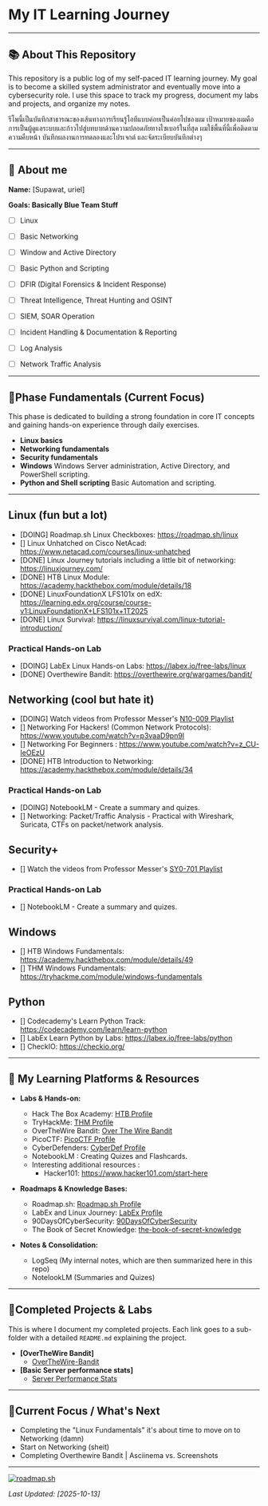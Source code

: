 # My IT Learning Journey

---

## 📚 About This Repository

This repository is a public log of my self-paced IT learning journey. My goal is to become a skilled system administrator and eventually move into a cybersecurity role. I use this space to track my progress, document my labs and projects, and organize my notes.

รีโพนี้เป็นบันทึกสาธารณะของเส้นทางการเรียนรู้ไอทีแบบค่อยเป็นค่อยไปของผม เป้าหมายของผมคือการเป็นผู้ดูแลระบบและก้าวไปสู่บทบาทด้านความปลอดภัยทางไซเบอร์ในที่สุด ผมใช้พื้นที่นี้เพื่อติดตามความคืบหน้า บันทึกผลงานการทดลองและโปรเจกต์ และจัดระเบียบบันทึกต่างๆ

---

## 👥 About me

**Name:** [Supawat, uriel]

**Goals: Basically Blue Team Stuff**
- [ ] Linux
- [ ] Basic Networking
- [ ] Window and Active Directory
- [ ] Basic Python and Scripting
- [ ] DFIR (Digital Forensics & Incident Response)
- [ ] Threat Intelligence, Threat Hunting and OSINT

- [ ] SIEM, SOAR Operation
- [ ] Incident Handling & Documentation & Reporting
- [ ] Log Analysis
- [ ] Network Traffic Analysis


---

## 🎯Phase Fundamentals (Current Focus)

This phase is dedicated to building a strong foundation in core IT concepts and gaining hands-on experience through daily exercises.

- **Linux basics**
- **Networking fundamentals**
- **Security fundamentals**
- **Windows** Windows Server administration, Active Directory, and PowerShell scripting.
- **Python and Shell scripting** Basic Automation and scripting.

---

## Linux (fun but a lot)
- [DOING] Roadmap.sh Linux Checkboxes: https://roadmap.sh/linux
- [] Linux Unhatched on Cisco NetAcad: https://www.netacad.com/courses/linux-unhatched
- [DONE] Linux Journey tutorials including a little bit of networking: https://linuxjourney.com/
- [DONE] HTB Linux Module: https://academy.hackthebox.com/module/details/18
- [DONE] LinuxFoundationX LFS101x on edX: https://learning.edx.org/course/course-v1:LinuxFoundationX+LFS101x+1T2025
- [DONE] Linux Survival: https://linuxsurvival.com/linux-tutorial-introduction/

### Practical Hands-on Lab
- [DOING] LabEx Linux Hands-on Labs: https://labex.io/free-labs/linux
- [DONE] Overthewire Bandit: https://overthewire.org/wargames/bandit/

## Networking (cool but hate it)
- [DOING] Watch videos from Professor Messer's [N10-009 Playlist](https://youtube.com/playlist?list=PLG49S3nxzAnl_tQe3kvnmeMid0mjF8Le8&si=3rUsqmrdsNK3izh6)
- [] Networking For Hackers! (Common Network Protocols): https://www.youtube.com/watch?v=p3vaaD9pn9I
- [] Networking For Beginners : https://www.youtube.com/watch?v=z_CU-IeOEzU
- [DONE] HTB Introduction to Networking: https://academy.hackthebox.com/module/details/34

### Practical Hands-on Lab
- [DOING] NotebookLM - Create a summary and quizes.
- [] Networking: Packet/Traffic Analysis - Practical with Wireshark, Suricata, CTFs on packet/network analysis.

## Security+
- [] Watch the videos from Professor Messer's [SY0-701 Playlist](https://www.youtube.com/watch?v=KiEptGbnEBc&list=PLG49S3nxzAnl4QDVqK-hOnoqcSKEIDDuv)

### Practical Hands-on Lab
- [] NotebookLM - Create a summary and quizes.

## Windows
- [] HTB Windows Fundamentals: https://academy.hackthebox.com/module/details/49
- [] THM Windows Fundamentals: https://tryhackme.com/module/windows-fundamentals

## Python
- [] Codecademy's Learn Python Track: https://codecademy.com/learn/learn-python
- [] LabEx Learn Python by Labs: https://labex.io/free-labs/python
- [] CheckIO: https://checkio.org/

---

## 📘 My Learning Platforms & Resources

* **Labs & Hands-on:**
    * Hack The Box Academy: [HTB Profile](https://app.hackthebox.com/profile/#2566537)
    * TryHackMe: [THM Profile](https://tryhackme.com/p/poseidon.smash)
    * OverTheWire Bandit: [Over The Wire Bandit](OverTheWire-Bandit/README.md)
    * PicoCTF: [PicoCTF Profile](https://play.picoctf.org/users/urielbyte)
    * CyberDefenders: [CyberDef Profile](https://cyberdefenders.org/p/poseidon.smash)
    * NotebookLM : Creating Quizes and Flashcards.
    * Interesting additional resources :
        - Hacker101: https://www.hacker101.com/start-here

* **Roadmaps & Knowledge Bases:**
    * Roadmap.sh: [Roadmap.sh Profile](https://roadmap.sh/u/urielbyte)
    * LabEx and Linux Journey: [LabEx Profile](https://labex.io/users/uriel0byte-11746032)
    * 90DaysOfCyberSecurity: [90DaysOfCyberSecurity](https://github.com/farhanashrafdev/90DaysOfCyberSecurity/tree/main)
    * The Book of Secret Knowledge: [the-book-of-secret-knowledge](https://github.com/trimstray/the-book-of-secret-knowledge?tab=readme-ov-file#manualshowtostutorials-toc)

* **Notes & Consolidation:**
    * LogSeq (My internal notes, which are then summarized here in this repo)
    * NotelookLM (Summaries and Quizes)

---

## 📌Completed Projects & Labs

This is where I document my completed projects. Each link goes to a sub-folder with a detailed `README.md` explaining the project.

* **[OverTheWire Bandit]**
    * [OverTheWire-Bandit](https://github.com/uriel0byte/IT-Learning-Journey-urielbyte/tree/349290b39cfe31958dff95c35743dc00c8a55847/OverTheWire-Bandit)
* **[Basic Server performance stats]**
    * [Server Performance Stats](https://github.com/uriel0byte/Bash-Labs/tree/main/Server-Status.sh)

---

## 📌Current Focus / What's Next

-   Completing the "Linux Fundamentals" it's about time to move on to Networking (damn)
-   Start on Networking (sheit)
-   Completing Overthewire Bandit | Asciinema vs. Screenshots

---

[![roadmap.sh](https://roadmap.sh/card/tall/68a1ad2ddb704a26333adc9f?variant=dark)](https://roadmap.sh)

_Last Updated: [2025-10-13]_
